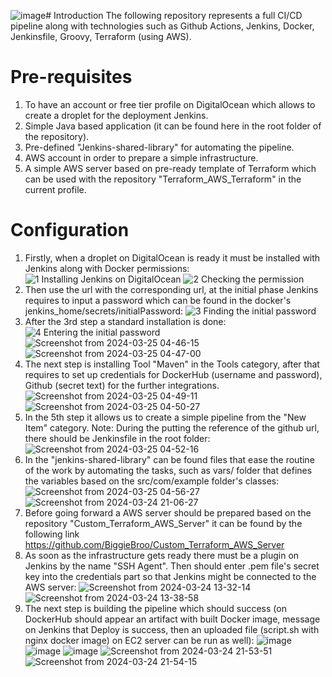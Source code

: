 ![image](https://github.com/BiggieBroo/CICD_Pipeline_Jenkins/assets/140602458/9ebb95da-547d-4829-b38d-ad7a12498f9f)# Introduction
The following repository represents a full CI/CD pipeline along with technologies such as Github Actions, Jenkins, Docker, Jenkinsfile, Groovy, Terraform (using AWS).
# Pre-requisites
1. To have an account or free tier profile on DigitalOcean which allows to create a droplet for the deployment Jenkins.
2. Simple Java based application (it can be found here in the root folder of the repository).
3. Pre-defined "Jenkins-shared-library" for automating the pipeline.
4. AWS account in order to prepare a simple infrastructure.
5. A simple AWS server based on pre-ready template of Terraform which can be used with the repository "Terraform_AWS_Terraform" in the current profile.
# Configuration
1. Firstly, when a droplet on DigitalOcean is ready it must be installed with Jenkins along with Docker permissions:
![1  Installing Jenkins on DigitalOcean](https://github.com/BiggieBroo/CICD_Pipeline_Jenkins/assets/140602458/74496579-4da3-4f9a-8d7d-94fd3b322288)
![2  Checking the permission](https://github.com/BiggieBroo/CICD_Pipeline_Jenkins/assets/140602458/07e14c87-ad61-4524-aefc-709d934125be)
2. Then use the url with the corresponding url, at the initial phase Jenkins requires to input a password which can be found in the docker's jenkins_home/secrets/initialPassword:
![3  Finding the initial password](https://github.com/BiggieBroo/CICD_Pipeline_Jenkins/assets/140602458/16afc791-c190-49b9-909f-47d43f940106)
3. After the 3rd step a standard installation is done:
![4  Entering the initial password](https://github.com/BiggieBroo/CICD_Pipeline_Jenkins/assets/140602458/dde10117-49f0-4c3f-8303-31c7f67c966e)
![Screenshot from 2024-03-25 04-46-15](https://github.com/BiggieBroo/CICD_Pipeline_Jenkins/assets/140602458/81ef3ec4-4f09-458c-9d9d-e92a9664c26e)
![Screenshot from 2024-03-25 04-47-00](https://github.com/BiggieBroo/CICD_Pipeline_Jenkins/assets/140602458/d857a753-09ce-49d4-8b8f-e24e4f2047a1)
4. The next step is installing Tool "Maven" in the Tools category, after that requires to set up credentials for DockerHub (username and password), Github (secret text) for the further integrations.
![Screenshot from 2024-03-25 04-49-11](https://github.com/BiggieBroo/CICD_Pipeline_Jenkins/assets/140602458/c4fcbba7-dbe3-4993-a20a-709b3e98dded)
![Screenshot from 2024-03-25 04-50-27](https://github.com/BiggieBroo/CICD_Pipeline_Jenkins/assets/140602458/d646093f-0b7d-4959-ba85-132b9ac16c6c)
5. In the 5th step it allows us to create a simple pipeline from the "New Item" category. Note: During the putting the reference of the github url, there should be Jenkinsfile in the root folder:
![Screenshot from 2024-03-25 04-52-16](https://github.com/BiggieBroo/CICD_Pipeline_Jenkins/assets/140602458/bfb7c1dc-31fc-4316-a437-d27300b9f848)
6. In the "jenkins-shared-library" can be found files that ease the routine of the work by automating the tasks, such as vars/ folder that defines the variables based on the src/com/example folder's classes:
![Screenshot from 2024-03-25 04-56-27](https://github.com/BiggieBroo/CICD_Pipeline_Jenkins/assets/140602458/90b2876a-88ee-4f57-8654-c182a28ca131)
![Screenshot from 2024-03-24 21-06-27](https://github.com/BiggieBroo/CICD_Pipeline_Jenkins/assets/140602458/cf51d499-4e98-414a-9434-fab9f2935c83)
7. Before going forward a AWS server should be prepared based on the repository "Custom_Terraform_AWS_Server" it can be found by the following link https://github.com/BiggieBroo/Custom_Terraform_AWS_Server
8. As soon as the infrastructure gets ready there must be a plugin on Jenkins by the name "SSH Agent". Then should enter .pem file's secret key into the credentials part so that Jenkins might be connected to the AWS server:
![Screenshot from 2024-03-24 13-32-14](https://github.com/BiggieBroo/CICD_Pipeline_Jenkins/assets/140602458/ba9aac4b-27c5-4512-82f9-b8493d6696b2)
![Screenshot from 2024-03-24 13-38-58](https://github.com/BiggieBroo/CICD_Pipeline_Jenkins/assets/140602458/768f87da-9709-4617-acc5-40cc8e2cc2a2)
9. The next step is building the pipeline which should success (on DockerHub should appear an artifact with built Docker image, message on Jenkins that Deploy is success, then an uploaded file (script.sh with nginx docker image) on EC2 server can be run as well):
![image](https://github.com/BiggieBroo/CICD_Pipeline_Jenkins/assets/140602458/f2a8790d-16ab-4fef-8adc-d9e05bb6951d)
![image](https://github.com/BiggieBroo/CICD_Pipeline_Jenkins/assets/140602458/7a24834c-f7be-4743-9e62-e41c71c42256)
![image](https://github.com/BiggieBroo/CICD_Pipeline_Jenkins/assets/140602458/dcec9996-b447-4147-a705-d1434afe3a94)
![Screenshot from 2024-03-24 21-53-51](https://github.com/BiggieBroo/CICD_Pipeline_Jenkins/assets/140602458/bee42127-efc4-4f17-ae6f-e8e84d2c7902)
![Screenshot from 2024-03-24 21-54-15](https://github.com/BiggieBroo/CICD_Pipeline_Jenkins/assets/140602458/fc24b06e-c553-494e-97e1-b8c4bc439dd3)












